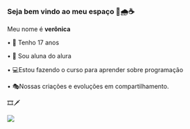 ### Seja bem vindo ao meu espaço 🤎🌧️☕

Meu nome é **verônica** 

  • 📸 Tenho 17 anos
 
  • 👘 Sou aluna do alura

  • 💻Estou fazendo o curso para aprender sobre programação

  • 🎭Nossas criações e evoluções em compartilhamento.

 🎞️🗡️
 
  ![](https://i.pinimg.com/originals/94/95/86/94958678432924fad4d31998703147ba.gif)
